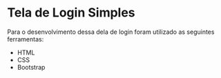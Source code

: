 # Tela de Login Simples



Para o desenvolvimento dessa dela de login foram utilizado as seguintes ferramentas:
<ul>
  <li>HTML</li>
  <li>CSS</li>
  <li>Bootstrap</li>
</ul>


